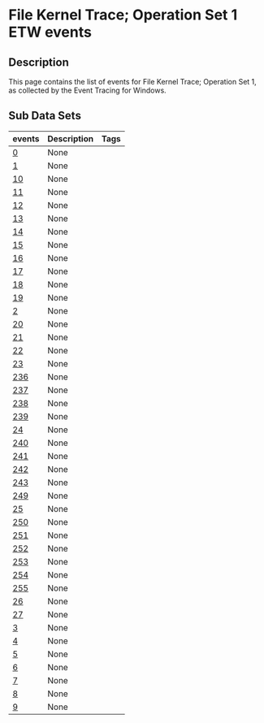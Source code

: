 # File Kernel Trace; Operation Set 1 ETW events

## Description
This page contains the list of events for File Kernel Trace; Operation Set 1, as collected by the Event Tracing for Windows.

## Sub Data Sets
|events|Description|Tags|
|---|---|---|
|[0](events/event-0.md)|None||
|[1](events/event-1.md)|None||
|[10](events/event-10.md)|None||
|[11](events/event-11.md)|None||
|[12](events/event-12.md)|None||
|[13](events/event-13.md)|None||
|[14](events/event-14.md)|None||
|[15](events/event-15.md)|None||
|[16](events/event-16.md)|None||
|[17](events/event-17.md)|None||
|[18](events/event-18.md)|None||
|[19](events/event-19.md)|None||
|[2](events/event-2.md)|None||
|[20](events/event-20.md)|None||
|[21](events/event-21.md)|None||
|[22](events/event-22.md)|None||
|[23](events/event-23.md)|None||
|[236](events/event-236.md)|None||
|[237](events/event-237.md)|None||
|[238](events/event-238.md)|None||
|[239](events/event-239.md)|None||
|[24](events/event-24.md)|None||
|[240](events/event-240.md)|None||
|[241](events/event-241.md)|None||
|[242](events/event-242.md)|None||
|[243](events/event-243.md)|None||
|[249](events/event-249.md)|None||
|[25](events/event-25.md)|None||
|[250](events/event-250.md)|None||
|[251](events/event-251.md)|None||
|[252](events/event-252.md)|None||
|[253](events/event-253.md)|None||
|[254](events/event-254.md)|None||
|[255](events/event-255.md)|None||
|[26](events/event-26.md)|None||
|[27](events/event-27.md)|None||
|[3](events/event-3.md)|None||
|[4](events/event-4.md)|None||
|[5](events/event-5.md)|None||
|[6](events/event-6.md)|None||
|[7](events/event-7.md)|None||
|[8](events/event-8.md)|None||
|[9](events/event-9.md)|None||
